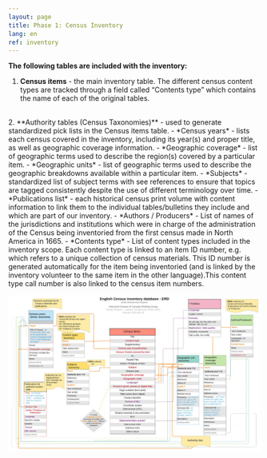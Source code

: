 ```yaml
---
layout: page
title: Phase 1: Census Inventory
lang: en
ref: inventory
---
```


**The following tables are included with the inventory:**

1. **Census items** - the main inventory table. The different census content types are tracked through a field called “Contents type” which contains the name of each of the original tables.  
<br />
2. **Authority tables (Census Taxonomies)** - used to generate standardized pick lists in the Census items table.
- *Census years* - lists each census covered in the inventory, including its year(s) and proper title, as well as geographic coverage information.
- *Geographic coverage* - list of geographic terms used to describe the region(s) covered by a particular item.
- *Geographic units* - list of geographic terms used to describe the geographic breakdowns available within a particular item.
- *Subjects* - standardized list of subject terms with see references to ensure that topics are tagged consistently despite the use of different terminology over time.
- *Publications list* - each historical census print volume with content information to link them to the individual tables/bulletins they include and which are part of our inventory.
- *Authors / Producers* - List of names of the jurisdictions and institutions which were in charge of the administration of the Census being inventoried from the first census made in North America in 1665.
- *Contents type* - List of content types included in the inventory scope. Each content type is linked to an item ID number, e.g.  which refers to a unique collection of census materials. This ID number is generated automatically for the item being inventoried (and is linked by the inventory volunteer to the same item in the other language).This content type call number is also linked to the census item numbers.    

[![Census Inventory](/img/census-inventory.png "Census Inventory")](/img/census-inventory.png "Census Inventory")
